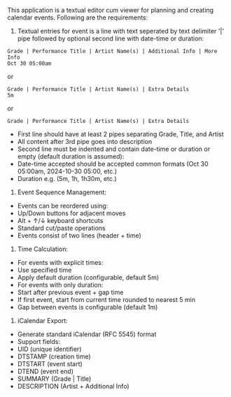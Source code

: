 This application is a textual editor cum viewer for planning and creating calendar events.
 Following are the requirements:
1. Textual entries for event is a line with text seperated by text delimiter '|' pipe followed by optional second line with date-time or duration:
```
Grade | Performance Title | Artist Name(s) | Additional Info | More Info
Oct 30 05:00am
```
or
```
Grade | Performance Title | Artist Name(s) | Extra Details
5m
```
or
```
Grade | Performance Title | Artist Name(s) | Extra Details
```
- First line should have at least 2 pipes separating Grade, Title, and Artist
- All content after 3rd pipe goes into description
- Second line must be indented and contain date-time or duration or empty (default duration is assumed):
- Date-time accepted should be accepted common formats (Oct 30 05:00am, 2024-10-30 05:00, etc.)
- Duration e.g. (5m, 1h, 1h30m, etc.)

1. Event Sequence Management:
- Events can be reordered using:
- Up/Down buttons for adjacent moves
- Alt + ↑/↓ keyboard shortcuts
- Standard cut/paste operations
- Events consist of two lines (header + time)

1. Time Calculation:
- For events with explicit times:
- Use specified time
- Apply default duration (configurable, default 5m)
- For events with only duration:
- Start after previous event + gap time
- If first event, start from current time rounded to nearest 5 min
- Gap between events is configurable (default 1m)

1. iCalendar Export:
- Generate standard iCalendar (RFC 5545) format
- Support fields:
- UID (unique identifier)
- DTSTAMP (creation time)
- DTSTART (event start)
- DTEND (event end)
- SUMMARY (Grade | Title)
- DESCRIPTION (Artist + Additional Info)